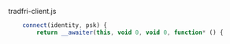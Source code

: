 


tradfri-client.js
```js
    connect(identity, psk) {
        return __awaiter(this, void 0, void 0, function* () {
```
